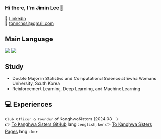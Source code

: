### Hi there, I'm Jimin Lee 👋

📌 [LinkedIn](https://www.linkedin.com/in/jimin-lee-b8a828268/)  
📨 [tonnonssi@gmail.com](tonnonssi@gmail.com)

## Main Language
<img src="https://img.shields.io/badge/Python-3776AB?style=flat-square&logo=Python&logoColor=white"/> <img src="https://img.shields.io/badge/R-276DC3?style=flat&logo=r&logoColor=white"/>

## Study

- Double Major in Statistics and Computational Science at Ewha Womans University, South Korea
- Reinforcement Learning, Deep Learning, and Machine Learning

## 💻 Experiences
`Club Officer & Founder` of KanghwaSisters (2024.03 - )  
👉 [To Kanghwa Sisters GitHub](https://github.com/KanghwaSisters) lang : `english`, `kor`
👉 [To Kanghwa Sisters Pages](https://kanghwasisters.github.io/) lang : `kor`




